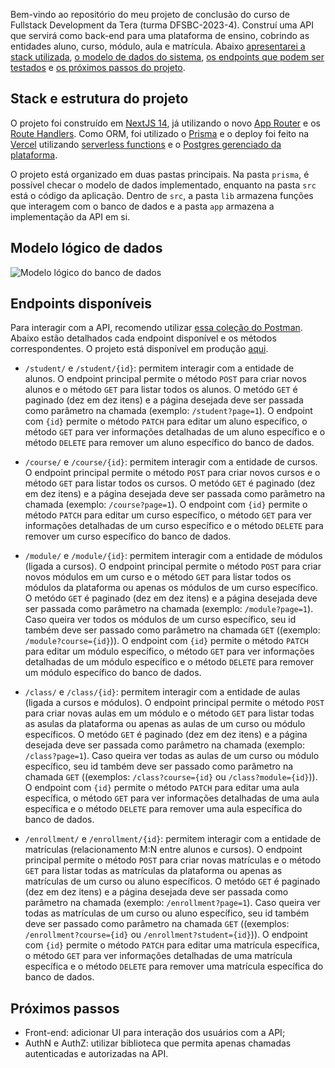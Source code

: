 Bem-vindo ao repositório do meu projeto de conclusão do curso de Fullstack Development da Tera (turma DFSBC-2023-4). Construí uma API que servirá como back-end para uma plataforma de ensino, cobrindo as entidades aluno, curso, módulo, aula e matrícula. Abaixo [apresentarei a stack utilizada](#stack-e-estrutura-do-projeto), [o modelo de dados do sistema](#modelo-de-dados), [os endpoints que podem ser testados](#endpoints-disponíveis) e [os próximos passos do projeto](#próximos-passos).

## Stack e estrutura do projeto

O projeto foi construído em [NextJS 14](https://nextjs.org/blog/next-14), já utilizando o novo [App Router](https://nextjs.org/docs/app) e os [Route Handlers](https://nextjs.org/docs/app/building-your-application/routing/route-handlers). Como ORM, foi utilizado o [Prisma](https://www.prisma.io/) e o deploy foi feito na [Vercel](https://vercel.com/) utilizando [serverless functions](https://vercel.com/docs/functions/serverless-functions) e o [Postgres gerenciado da plataforma](https://vercel.com/storage/postgres).

O projeto está organizado em duas pastas principais. Na pasta `prisma`, é possível checar o modelo de dados implementado, enquanto na pasta `src` está o código da aplicação. Dentro de `src`, a pasta `lib` armazena funções que interagem com o banco de dados e a pasta `app` armazena a implementação da API em si.

## Modelo lógico de dados

![Modelo lógico do banco de dados](https://github.com/allancentu/tera-lxs/assets/137120036/9b171da2-c0e6-4d2a-b7f5-0aa591eb42ab)

## Endpoints disponíveis

Para interagir com a API, recomendo utilizar [essa coleção do Postman](https://api.postman.com/collections/28638293-ff8adec0-fc2d-42d8-ab63-7c0e3dd6b562?access_key=PMAT-01HHYHPSK96ZPRCEMS48Z82G3E). Abaixo estão detalhados cada endpoint disponível e os métodos correspondentes. O projeto está disponível em produção [aqui](https://tera-lxs.vercel.app/).

- `/student/` e `/student/{id}`: permitem interagir com a entidade de alunos. O endpoint principal permite o método `POST` para criar novos alunos e o método `GET` para listar todos os alunos. O metódo `GET` é paginado (dez em dez itens) e a página desejada deve ser passada como parâmetro na chamada (exemplo: `/student?page=1`). O endpoint com `{id}` permite o método `PATCH` para editar um aluno específico, o método `GET` para ver informações detalhadas de um aluno específico e o método `DELETE` para remover um aluno específico do banco de dados.

- `/course/` e `/course/{id}`: permitem interagir com a entidade de cursos. O endpoint principal permite o método `POST` para criar novos cursos e o método `GET` para listar todos os cursos. O metódo `GET` é paginado (dez em dez itens) e a página desejada deve ser passada como parâmetro na chamada (exemplo: `/course?page=1`). O endpoint com `{id}` permite o método `PATCH` para editar um curso específico, o método `GET` para ver informações detalhadas de um curso específico e o método `DELETE` para remover um curso específico do banco de dados.

- `/module/` e `/module/{id}`: permitem interagir com a entidade de módulos (ligada a cursos). O endpoint principal permite o método `POST` para criar novos módulos em um curso e o método `GET` para listar todos os módulos da plataforma ou apenas os módulos de um curso específico. O metódo `GET` é paginado (dez em dez itens) e a página desejada deve ser passada como parâmetro na chamada (exemplo: `/module?page=1`). Caso queira ver todos os módulos de um curso específico, seu id também deve ser passado como parâmetro na chamada `GET` ((exemplo: `/module?course={id}`)). O endpoint com `{id}` permite o método `PATCH` para editar um módulo específico, o método `GET` para ver informações detalhadas de um módulo específico e o método `DELETE` para remover um módulo específico do banco de dados.

- `/class/` e `/class/{id}`: permitem interagir com a entidade de aulas (ligada a cursos e módulos). O endpoint principal permite o método `POST` para criar novas aulas em um módulo e o método `GET` para listar todas as asulas da plataforma ou apenas as aulas de um curso ou módulo específicos. O metódo `GET` é paginado (dez em dez itens) e a página desejada deve ser passada como parâmetro na chamada (exemplo: `/class?page=1`). Caso queira ver todas as aulas de um curso ou módulo específico, seu id também deve ser passado como parâmetro na chamada `GET` ((exemplos: `/class?course={id}` ou `/class?module={id}`)). O endpoint com `{id}` permite o método `PATCH` para editar uma aula específica, o método `GET` para ver informações detalhadas de uma aula específica e o método `DELETE` para remover uma aula específica do banco de dados.

- `/enrollment/` e `/enrollment/{id}`: permitem interagir com a entidade de matrículas (relacionamento M:N entre alunos e cursos). O endpoint principal permite o método `POST` para criar novas matrículas e o método `GET` para listar todas as matrículas da plataforma ou apenas as matrículas de um curso ou aluno específicos. O metódo `GET` é paginado (dez em dez itens) e a página desejada deve ser passada como parâmetro na chamada (exemplo: `/enrollment?page=1`). Caso queira ver todas as matrículas de um curso ou aluno específico, seu id também deve ser passado como parâmetro na chamada `GET` ((exemplos: `/enrollment?course={id}` ou `/enrollment?student={id}`)). O endpoint com `{id}` permite o método `PATCH` para editar uma matrícula específica, o método `GET` para ver informações detalhadas de uma matrícula específica e o método `DELETE` para remover uma matrícula específica do banco de dados.

## Próximos passos

- Front-end: adicionar UI para interação dos usuários com a API;
- AuthN e AuthZ: utilizar biblioteca que permita apenas chamadas autenticadas e autorizadas na API.
